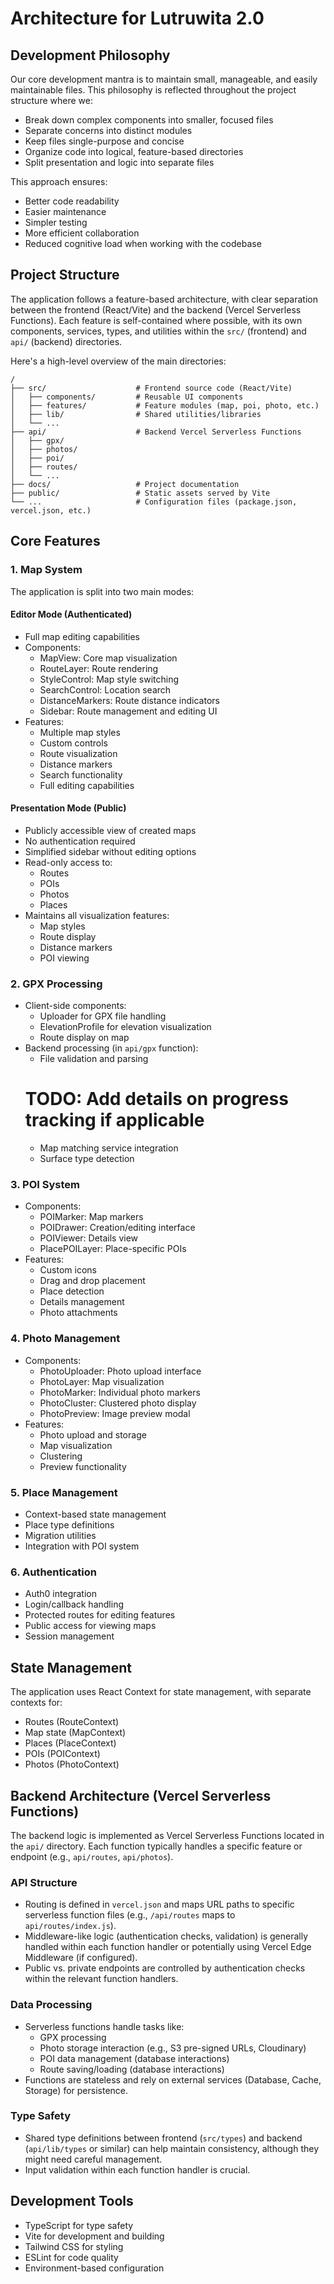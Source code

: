 # Architecture for Lutruwita 2.0

## Development Philosophy

Our core development mantra is to maintain small, manageable, and easily maintainable files. This philosophy is reflected throughout the project structure where we:
- Break down complex components into smaller, focused files
- Separate concerns into distinct modules
- Keep files single-purpose and concise
- Organize code into logical, feature-based directories
- Split presentation and logic into separate files

This approach ensures:
- Better code readability
- Easier maintenance
- Simpler testing
- More efficient collaboration
- Reduced cognitive load when working with the codebase

## Project Structure

The application follows a feature-based architecture, with clear separation between the frontend (React/Vite) and the backend (Vercel Serverless Functions). Each feature is self-contained where possible, with its own components, services, types, and utilities within the `src/` (frontend) and `api/` (backend) directories.

Here's a high-level overview of the main directories:
```
/
├── src/                    # Frontend source code (React/Vite)
│   ├── components/         # Reusable UI components
│   ├── features/           # Feature modules (map, poi, photo, etc.)
│   ├── lib/                # Shared utilities/libraries
│   └── ...
├── api/                    # Backend Vercel Serverless Functions
│   ├── gpx/
│   ├── photos/
│   ├── poi/
│   ├── routes/
│   └── ...
├── docs/                   # Project documentation
├── public/                 # Static assets served by Vite
└── ...                     # Configuration files (package.json, vercel.json, etc.)
```

## Core Features

### 1. Map System
The application is split into two main modes:

#### Editor Mode (Authenticated)
- Full map editing capabilities
- Components:
  - MapView: Core map visualization
  - RouteLayer: Route rendering
  - StyleControl: Map style switching
  - SearchControl: Location search
  - DistanceMarkers: Route distance indicators
  - Sidebar: Route management and editing UI
- Features:
  - Multiple map styles
  - Custom controls
  - Route visualization
  - Distance markers
  - Search functionality
  - Full editing capabilities

#### Presentation Mode (Public)
- Publicly accessible view of created maps
- No authentication required
- Simplified sidebar without editing options
- Read-only access to:
  - Routes
  - POIs
  - Photos
  - Places
- Maintains all visualization features:
  - Map styles
  - Route display
  - Distance markers
  - POI viewing

### 2. GPX Processing
- Client-side components:
  - Uploader for GPX file handling
  - ElevationProfile for elevation visualization
  - Route display on map
- Backend processing (in `api/gpx` function):
  - File validation and parsing
  # TODO: Add details on progress tracking if applicable
  - Map matching service integration
  - Surface type detection

### 3. POI System
- Components:
  - POIMarker: Map markers
  - POIDrawer: Creation/editing interface
  - POIViewer: Details view
  - PlacePOILayer: Place-specific POIs
- Features:
  - Custom icons
  - Drag and drop placement
  - Place detection
  - Details management
  - Photo attachments

### 4. Photo Management
- Components:
  - PhotoUploader: Photo upload interface
  - PhotoLayer: Map visualization
  - PhotoMarker: Individual photo markers
  - PhotoCluster: Clustered photo display
  - PhotoPreview: Image preview modal
- Features:
  - Photo upload and storage
  - Map visualization
  - Clustering
  - Preview functionality

### 5. Place Management
- Context-based state management
- Place type definitions
- Migration utilities
- Integration with POI system

### 6. Authentication
- Auth0 integration
- Login/callback handling
- Protected routes for editing features
- Public access for viewing maps
- Session management

## State Management

The application uses React Context for state management, with separate contexts for:
- Routes (RouteContext)
- Map state (MapContext)
- Places (PlaceContext)
- POIs (POIContext)
- Photos (PhotoContext)

## Backend Architecture (Vercel Serverless Functions)

The backend logic is implemented as Vercel Serverless Functions located in the `api/` directory. Each function typically handles a specific feature or endpoint (e.g., `api/routes`, `api/photos`).

### API Structure
- Routing is defined in `vercel.json` and maps URL paths to specific serverless function files (e.g., `/api/routes` maps to `api/routes/index.js`).
- Middleware-like logic (authentication checks, validation) is generally handled within each function handler or potentially using Vercel Edge Middleware (if configured).
- Public vs. private endpoints are controlled by authentication checks within the relevant function handlers.

### Data Processing
- Serverless functions handle tasks like:
  - GPX processing
  - Photo storage interaction (e.g., S3 pre-signed URLs, Cloudinary)
  - POI data management (database interactions)
  - Route saving/loading (database interactions)
- Functions are stateless and rely on external services (Database, Cache, Storage) for persistence.

### Type Safety
- Shared type definitions between frontend (`src/types`) and backend (`api/lib/types` or similar) can help maintain consistency, although they might need careful management.
- Input validation within each function handler is crucial.

## Development Tools

- TypeScript for type safety
- Vite for development and building
- Tailwind CSS for styling
- ESLint for code quality
- Environment-based configuration

